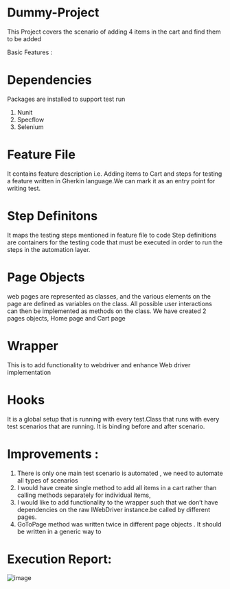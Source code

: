 # Dummy-Project
This Project covers the scenario of adding 4 items in the cart and find them to be added

Basic Features : 

# Dependencies
Packages are installed to support test run
1. Nunit 
2. Specflow
3. Selenium

# Feature File
It contains feature description i.e. Adding items to Cart and steps for testing a feature written in Gherkin language.We can mark it as an entry point for writing test.

# Step Definitons 
It maps the testing steps mentioned in feature file to code 
Step definitions are containers for the testing code that must be executed in order to run the steps in the automation layer.

# Page Objects 
web pages are represented as classes, and the various elements on the page are defined as variables on the class. All possible user interactions can then be implemented as methods on the class.
We have created 2 pages objects, Home page and Cart page

# Wrapper
This is to add functionality to webdriver and enhance Web driver implementation

# Hooks 
It is a global setup that is running with every test.Class that runs with every test scenarios that are running. It is binding before and after scenario.

# Improvements : 
1. There is only one main test scenario is automated , we need to automate all types of scenarios
2. I would have create single method to add all items in a cart rather than calling methods separately for individual items,
3. I would like to add functionality to the wrapper such that we don’t have dependencies on the raw IWebDriver instance.be called by different pages.
4. GoToPage method was written twice in different page objects . It should be written in a generic way to 


# Execution Report: 

![image](https://user-images.githubusercontent.com/47860484/236511862-91fa4ff5-f1ef-48f6-adb0-e4fb05a2ddb9.png)

